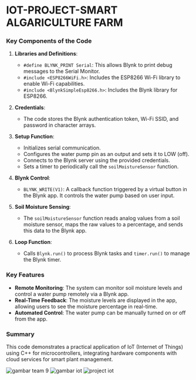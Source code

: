 # IOT-PROJECT-SMART ALGARICULTURE FARM 

### Key Components of the Code

1. **Libraries and Definitions**:
   - `#define BLYNK_PRINT Serial`: This allows Blynk to print debug messages to the Serial Monitor.
   - `#include <ESP8266WiFi.h>`: Includes the ESP8266 Wi-Fi library to enable Wi-Fi capabilities.
   - `#include <BlynkSimpleEsp8266.h>`: Includes the Blynk library for ESP8266.

2. **Credentials**:
   - The code stores the Blynk authentication token, Wi-Fi SSID, and password in character arrays.

3. **Setup Function**:
   - Initializes serial communication.
   - Configures the water pump pin as an output and sets it to LOW (off).
   - Connects to the Blynk server using the provided credentials.
   - Sets a timer to periodically call the `soilMoistureSensor` function.

4. **Blynk Control**:
   - `BLYNK_WRITE(V1)`: A callback function triggered by a virtual button in the Blynk app. It controls the water pump based on user input.

5. **Soil Moisture Sensing**:
   - The `soilMoistureSensor` function reads analog values from a soil moisture sensor, maps the raw values to a percentage, and sends this data to the Blynk app.

6. **Loop Function**:
   - Calls `Blynk.run()` to process Blynk tasks and `timer.run()` to manage the Blynk timer.

### Key Features
- **Remote Monitoring**: The system can monitor soil moisture levels and control a water pump remotely via a Blynk app.
- **Real-Time Feedback**: The moisture levels are displayed in the app, allowing users to see the moisture percentage in real-time.
- **Automated Control**: The water pump can be manually turned on or off from the app.

### Summary
This code demonstrates a practical application of IoT (Internet of Things) using C++ for microcontrollers, integrating hardware components with cloud services for smart plant management.





![gambar team 9](https://github.com/NurulAthira26/IOT-PROJECT-GROUP-9/assets/93875055/8e9d0bae-38cf-4cf5-8ab1-d32364243440)
![gambar iot](https://github.com/NurulAthira26/IOT-PROJECT-GROUP-9/assets/93875055/51203fdd-8344-4950-b622-d62a9e01c89f)
![project iot](https://github.com/NurulAthira26/IOT-PROJECT-GROUP-9/assets/93875055/6adac4ac-2e6d-48ab-9b3b-f324d33bf814)
